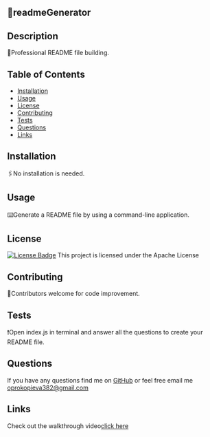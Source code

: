 
  ## 📖readmeGenerator

  ## Description
  📌Professional README file building.

  ## Table of Contents
  - [Installation](#installation)
  - [Usage](#usage)
  - [License](#license)
  - [Contributing](#contributing)
  - [Tests](#tests)
  - [Questions](#questions)
  - [Links](#links)

  ## Installation
  🖇️No installation is needed.

  ## Usage
  ⌨️Generate a README file by using a command-line application.

  ## License
[![License Badge](https://img.shields.io/badge/License-Apache%202.0-blue.svg)](https://www.apache.org/licenses/LICENSE-2.0)
  This project is licensed under the Apache License

  ## Contributing
  🤝Contributors welcome for code improvement.

  ## Tests
  ❗Open index.js in terminal and answer all the questions to create your README file.

  ## Questions
  If you have any questions find me on [GitHub](https://github.com/oprokopieva382) or feel free email me oprokopieva382@gmail.com

 ## Links
Check out the walkthrough video[click here](https://drive.google.com/file/d/1PF8LOfk7dHiO2QEZ2htGj7a-FRFeAnWk/view)

